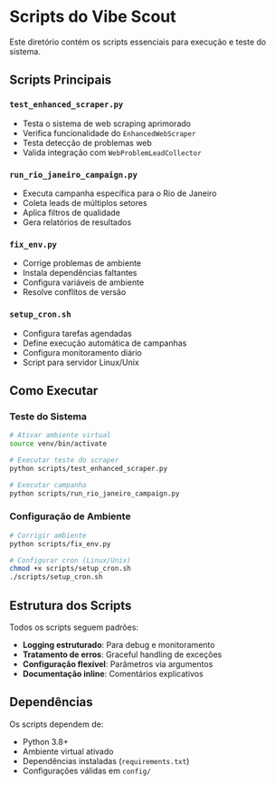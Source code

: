# Scripts do Vibe Scout

Este diretório contém os scripts essenciais para execução e teste do sistema.

## Scripts Principais

### `test_enhanced_scraper.py`
- Testa o sistema de web scraping aprimorado
- Verifica funcionalidade do `EnhancedWebScraper`
- Testa detecção de problemas web
- Valida integração com `WebProblemLeadCollector`

### `run_rio_janeiro_campaign.py`
- Executa campanha específica para o Rio de Janeiro
- Coleta leads de múltiplos setores
- Aplica filtros de qualidade
- Gera relatórios de resultados

### `fix_env.py`
- Corrige problemas de ambiente
- Instala dependências faltantes
- Configura variáveis de ambiente
- Resolve conflitos de versão

### `setup_cron.sh`
- Configura tarefas agendadas
- Define execução automática de campanhas
- Configura monitoramento diário
- Script para servidor Linux/Unix

## Como Executar

### Teste do Sistema
```bash
# Ativar ambiente virtual
source venv/bin/activate

# Executar teste do scraper
python scripts/test_enhanced_scraper.py

# Executar campanha
python scripts/run_rio_janeiro_campaign.py
```

### Configuração de Ambiente
```bash
# Corrigir ambiente
python scripts/fix_env.py

# Configurar cron (Linux/Unix)
chmod +x scripts/setup_cron.sh
./scripts/setup_cron.sh
```

## Estrutura dos Scripts

Todos os scripts seguem padrões:
- **Logging estruturado**: Para debug e monitoramento
- **Tratamento de erros**: Graceful handling de exceções
- **Configuração flexível**: Parâmetros via argumentos
- **Documentação inline**: Comentários explicativos

## Dependências

Os scripts dependem de:
- Python 3.8+
- Ambiente virtual ativado
- Dependências instaladas (`requirements.txt`)
- Configurações válidas em `config/` 